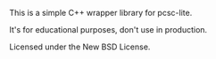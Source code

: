 This is a simple C++ wrapper library for pcsc-lite.

It's for educational purposes, don't use in production.

Licensed under the New BSD License.
